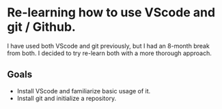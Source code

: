 # Re-learning how to use VScode and git / Github.

I have used both VScode and git previously, but I had an 8-month break from both. I decided to try re-learn both with a more thorough approach.

## Goals

- Install VScode and familiarize basic usage of it.
- Install git and initialize a repository.
